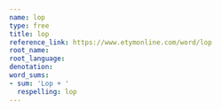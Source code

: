 ```yaml
---
name: lop
type: free
title: lop
reference_link: https://www.etymonline.com/word/lop
root_name: 
root_language: 
denotation: 
word_sums:
- sum: 'Lop + '
  respelling: lop
---
```

